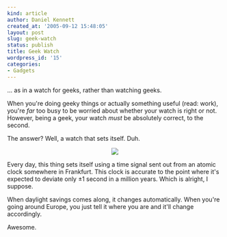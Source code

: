 ```yaml
---
kind: article
author: Daniel Kennett
created_at: '2005-09-12 15:48:05'
layout: post
slug: geek-watch
status: publish
title: Geek Watch
wordpress_id: '15'
categories:
- Gadgets
---
```


... as in a watch for geeks, rather than watching geeks. 

When you're doing geeky things or actually something useful (read: work), you're <i>far</i> too busy to be worried about whether your watch is right or not. However, being a geek, your watch <i>must</i> be absolutely correct, to the second. 

The answer? Well, a watch that sets itself. Duh.

<center><img src="/pictures/watch.jpg"/></center>

Every day, this thing sets itself using a time signal sent out from an atomic clock somewhere in Frankfurt. This clock is accurate to the point where it's expected to deviate only ±1 second in a million years. Which is alright, I suppose. 

When daylight savings comes along, it changes automatically. When you're going around Europe, you just tell it where you are and it'll change accordingly. 

Awesome. 